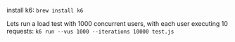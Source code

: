 install k6: `brew install k6`

Lets run a load test with 1000 concurrent users, with each user executing 10 requests:
`k6 run --vus 1000 --iterations 10000 test.js`
